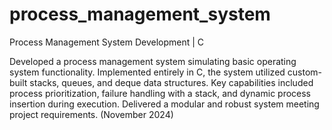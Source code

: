 # process_management_system
Process Management System Development | C

Developed a process management system simulating basic operating system functionality. Implemented entirely in C, the system utilized custom-built stacks, queues, and deque data structures. Key capabilities included process prioritization, failure handling with a stack, and dynamic process insertion during execution. Delivered a modular and robust system meeting project requirements. (November 2024)
